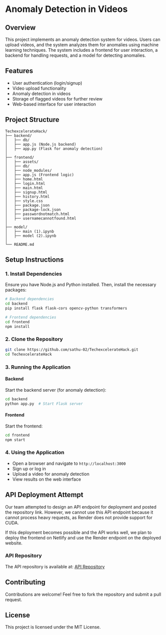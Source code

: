 # Anomaly Detection in Videos

## Overview
This project implements an anomaly detection system for videos. Users can upload videos, and the system analyzes them for anomalies using machine learning techniques. The system includes a frontend for user interaction, a backend for handling requests, and a model for detecting anomalies.

## Features
- User authentication (login/signup)
- Video upload functionality
- Anomaly detection in videos
- Storage of flagged videos for further review
- Web-based interface for user interaction

## Project Structure
```
TechexcelerateHack/
├── backend/
│   ├── db/
│   ├── app.js (Node.js backend)
│   ├── app.py (Flask for anomaly detection)
│
├── frontend/
│   ├── assets/
│   ├── db/
│   ├── node_modules/
│   ├── app.js (Frontend logic)
│   ├── home.html
│   ├── login.html
│   ├── main.html
│   ├── signup.html
│   ├── history.html
│   ├── style.css
│   ├── package.json
│   ├── package-lock.json
│   ├── passwordnotmatch.html
│   ├── usernamecannotfound.html
│
├── model/
│   ├── main (1).ipynb
│   ├── model (2).ipynb
│
└── README.md
```

## Setup Instructions
### 1. Install Dependencies
Ensure you have Node.js and Python installed. Then, install the necessary packages:
```sh
# Backend dependencies
cd backend
pip install flask flask-cors opencv-python transformers
```

```sh
# Frontend dependencies
cd frontend
npm install
```

### 2. Clone the Repository
```sh
git clone https://github.com/sathu-02/TechexcelerateHack.git
cd TechexcelerateHack
```

### 3. Running the Application
#### Backend
Start the backend server (for anomaly detection):
```sh
cd backend  
python app.py  # Start Flask server
```

#### Frontend
Start the frontend:
```sh
cd frontend
npm start
```

### 4. Using the Application
- Open a browser and navigate to `http://localhost:3000`
- Sign up or log in
- Upload a video for anomaly detection
- View results on the web interface

## API Deployment Attempt

Our team attempted to design an API endpoint for deployment and posted the repository link. However, we cannot use this API endpoint because it cannot process heavy requests, as Render does not provide support for CUDA.

If this deployment becomes possible and the API works well, we plan to deploy the frontend on Netlify and use the Render endpoint on the deployed website.

### API Repository

The API repository is available at: [API Repository](https://github.com/alankrutharao/anomaly-detection-api.git)

## Contributing

Contributions are welcome! Feel free to fork the repository and submit a pull request.

## License
This project is licensed under the MIT License.

